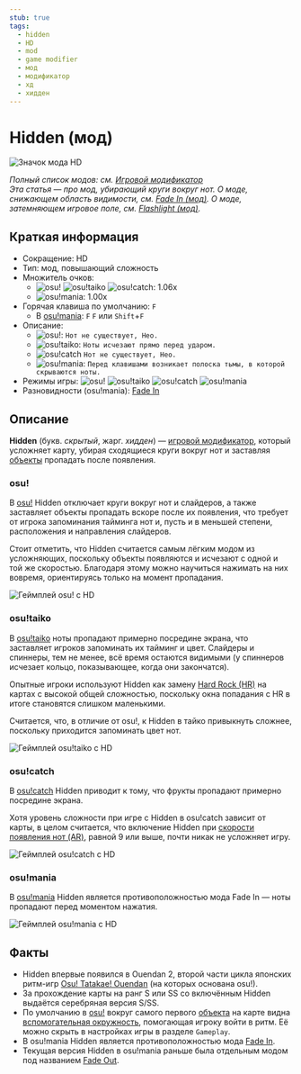 ```yaml
---
stub: true
tags:
  - hidden
  - HD
  - mod
  - game modifier
  - мод
  - модификатор
  - хд
  - хидден
---
```


# Hidden (мод)

![Значок мода HD](/wiki/shared/mods/HD.png "Значок мода Hidden (HD)")

*Полный список модов: см. [Игровой модификатор](/wiki/Game_modifier)*\
*Эта статья — про мод, убирающий круги вокруг нот. О моде, снижающем область видимости, см. [Fade In (мод)](/wiki/Game_modifier/Fade_In). О моде, затемняющем игровое поле, см. [Flashlight (мод)](/wiki/Game_modifier/Flashlight).*

## Краткая информация

- Сокращение: HD
- Тип: мод, повышающий сложность
- Множитель очков:
  - ![][osu!] ![][osu!taiko] ![][osu!catch]: 1.06x
  - ![][osu!mania]: 1.00x
- Горячая клавиша по умолчанию: `F`
  - В [osu!mania](/wiki/Game_mode/osu!mania): `F` `F` или `Shift`+`F`
- Описание:
  - ![][osu!]: `Нот не существует, Нео.`
  - ![][osu!taiko]: `Ноты исчезают прямо перед ударом.`
  - ![][osu!catch] `Нот не существует, Нео.`
  - ![][osu!mania]: `Перед клавишами возникает полоска тьмы, в которой скрываются ноты.`
- Режимы игры: ![][osu!] ![][osu!taiko] ![][osu!catch] ![][osu!mania]
- Разновидности (osu!mania): [Fade In](/wiki/Game_modifier/Fade_In)

## Описание

**Hidden** (букв. *скрытый*, жарг. *хидден*) — [игровой модификатор](/wiki/Game_modifier), который усложняет карту, убирая сходящиеся круги вокруг нот и заставляя [объекты](/wiki/Hit_object) пропадать после появления.

### osu!

В [osu!](/wiki/Game_mode/osu!) Hidden отключает круги вокруг нот и слайдеров, а также заставляет объекты пропадать вскоре после их появления, что требует от игрока запоминания тайминга нот и, пусть и в меньшей степени, расположения и направления слайдеров.

Стоит отметить, что Hidden считается самым лёгким модом из усложняющих, поскольку объекты появляются и исчезают с одной и той же скоростью. Благодаря этому можно научиться нажимать на них вовремя, ориентируясь только на момент пропадания.

![Геймплей osu! с HD](img/HD-osu.jpg "Игровой процесс osu! после активации Hidden")

### osu!taiko

В [osu!taiko](/wiki/Game_mode/osu!taiko) ноты пропадают примерно посредине экрана, что заставляет игроков запоминать их тайминг и цвет. Слайдеры и спиннеры, тем не менее, всё время остаются видимыми (у спиннеров исчезает кольцо, показывающее, когда они закончатся).

Опытные игроки используют Hidden как замену [Hard Rock (HR)](/wiki/Game_modifier/Hard_Rock) на картах с высокой общей сложностью, поскольку окна попадания с HR в итоге становятся слишком маленькими.

Считается, что, в отличие от osu!, к Hidden в тайко привыкнуть сложнее, поскольку приходится запоминать цвет нот.

![Геймплей osu!taiko с HD](img/HD-taiko.jpg "Игровой процесс osu!taiko после активации Hidden")

### osu!catch

В [osu!catch](/wiki/Game_mode/osu!catch) Hidden приводит к тому, что фрукты пропадают примерно посредине экрана.

Хотя уровень сложности при игре с Hidden в osu!catch зависит от карты, в целом считается, что включение Hidden при [скорости появления нот (AR)](/wiki/Beatmapping/Approach_rate), равной 9 или выше, почти никак не усложняет игру.

![Геймплей osu!catch с HD](img/HD-catch.jpg "Игровой процесс osu!catch после активации Hidden")

### osu!mania

В [osu!mania](/wiki/Game_mode/osu!mania) Hidden является противоположностью мода Fade In — ноты пропадают перед моментом нажатия.

![Геймплей osu!mania с HD](img/HD-combo-comparison-mania.jpg "Сравнение игрового процесса osu!mania после активации Hidden при 91x комбо (слева сверху), 326x (справа сверху), 516x (слева снизу) и 900x (справа снизу)")

## Факты

- Hidden впервые появился в Ouendan 2, второй части цикла японских ритм-игр [Osu! Tatakae! Ouendan](https://en.wikipedia.org/wiki/Osu!_Tatakae!_Ouendan) (на которых основана osu!).
- За прохождение карты на ранг S или SS со включённым Hidden выдаётся серебряная версия S/SS.
- По умолчанию в [osu!](/wiki/Game_mode/osu!) вокруг самого первого [объекта](/wiki/Hit_object) на карте видна [вспомогательная окружность](/wiki/Hit_object/Approach_circle), помогающая игроку войти в ритм. Её можно скрыть в настройках игры в разделе `Gameplay`.
- В osu!mania Hidden является противоположностью мода [Fade In](/wiki/Game_modifier/Fade_In).
- Текущая версия Hidden в osu!mania раньше была отдельным модом под названием [Fade Out](/wiki/Game_modifier/Fade_Out).

[osu!]: /wiki/shared/mode/osu.png "osu!"
[osu!taiko]: /wiki/shared/mode/taiko.png "osu!taiko"
[osu!catch]: /wiki/shared/mode/catch.png "osu!catch"
[osu!mania]: /wiki/shared/mode/mania.png "osu!mania"

